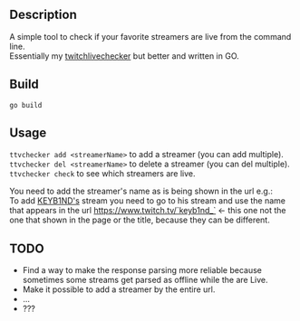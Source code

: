 ## Description
A simple tool to check if your favorite streamers are live from
the command line.  
Essentially my [twitchlivechecker](https://gitlab.com/n00bady/twitchlivechecker) but better and written in GO.  

## Build
`go build`

## Usage
`ttvchecker add <streamerName>` to add a streamer (you can add multiple).  
`ttvchecker del <streamerName>` to delete a streamer (you can del multiple).  
`ttvchecker check` to see which streamers are live.  

You need to add the streamer's name as is being shown in the url e.g.:  
  To add [KEYB1ND's](https://www.twitch.tv/keyb1nd_) stream you need to go
  to his stream and use the name that appears in the url https://www.twitch.tv/`keyb1nd_` <- this one
  not the one that shown in the page or the title, because they can be different.

## TODO
* Find a way to make the response parsing more reliable because sometimes some streams get parsed as offline
while the are Live.
* Make it possible to add a streamer by the entire url.
* ...
* ???

